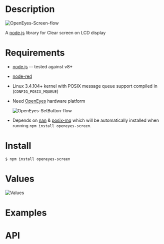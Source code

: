 Description
===========

![OpenEyes-Screen-flow](https://github.com/nemax68/node-red-contrib-OpenEyes-Screen/blob/master/images/flow.png)

A [node.js](http://nodejs.org/) library for Clear screen on LCD display

Requirements
============

* [node.js](http://nodejs.org/) -- tested against v8+

* [node-red](http://nodered.org/)

* Linux 3.4.104+ kernel with POSIX message queue support compiled in (`CONFIG_POSIX_MQUEUE`)

* Need [OpenEyes](http://open-eyes.it) hardware platform

  ![OpenEyes-SetButton-flow](https://github.com/nemax68/node-red-contrib-OpenEyes-GetButton/tree/master/images/open-eyes.png)

* Depends on [nan](https://www.npmjs.com/package/nan) & [posix-mq](https://www.npmjs.com/package/posix-mq) which will be automatically installed when running `npm install openeyes-screen`.

Install
=======

```shell
$ npm install openeyes-screen
```
Values
========

![Values](https://github.com/nemax68/node-red-contrib-OpenEyes-Screen/blob/master/images/value.png)

Examples
========

API
===
